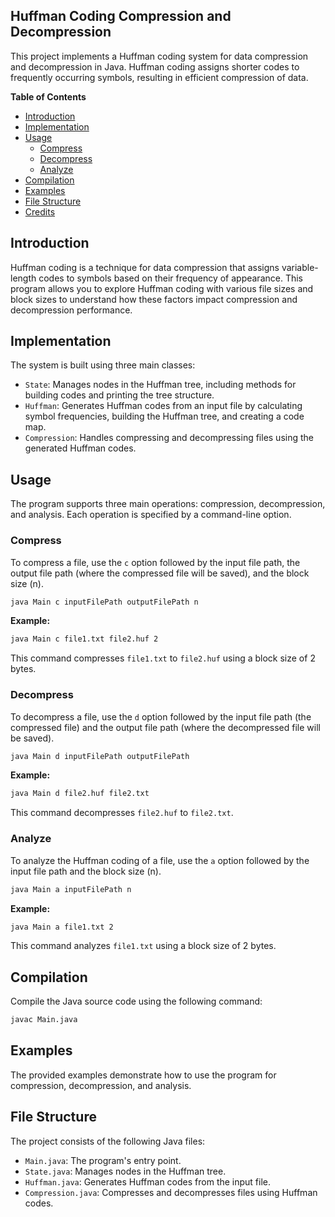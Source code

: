 ## Huffman Coding Compression and Decompression

This project implements a Huffman coding system for data compression and decompression in Java. Huffman coding assigns shorter codes to frequently occurring symbols, resulting in efficient compression of data.

**Table of Contents**

* [Introduction](#introduction)
* [Implementation](#implementation)
* [Usage](#usage)
    * [Compress](#compress)
    * [Decompress](#decompress)
    * [Analyze](#analyze)
* [Compilation](#compilation)
* [Examples](#examples)
* [File Structure](#file-structure)
* [Credits](#credits)

## Introduction

Huffman coding is a technique for data compression that assigns variable-length codes to symbols based on their frequency of appearance. This program allows you to explore Huffman coding with various file sizes and block sizes to understand how these factors impact compression and decompression performance.

## Implementation

The system is built using three main classes:

* `State`: Manages nodes in the Huffman tree, including methods for building codes and printing the tree structure.
* `Huffman`: Generates Huffman codes from an input file by calculating symbol frequencies, building the Huffman tree, and creating a code map.
* `Compression`: Handles compressing and decompressing files using the generated Huffman codes.

## Usage

The program supports three main operations: compression, decompression, and analysis. Each operation is specified by a command-line option.

### Compress

To compress a file, use the `c` option followed by the input file path, the output file path (where the compressed file will be saved), and the block size (n).

```sh
java Main c inputFilePath outputFilePath n
```

**Example:**

```sh
java Main c file1.txt file2.huf 2
```

This command compresses `file1.txt` to `file2.huf` using a block size of 2 bytes.

### Decompress

To decompress a file, use the `d` option followed by the input file path (the compressed file) and the output file path (where the decompressed file will be saved).

```sh
java Main d inputFilePath outputFilePath
```

**Example:**

```sh
java Main d file2.huf file2.txt
```

This command decompresses `file2.huf` to `file2.txt`.

### Analyze

To analyze the Huffman coding of a file, use the `a` option followed by the input file path and the block size (n).

```sh
java Main a inputFilePath n
```

**Example:**

```sh
java Main a file1.txt 2
```

This command analyzes `file1.txt` using a block size of 2 bytes.

## Compilation

Compile the Java source code using the following command:

```sh
javac Main.java
```

## Examples

The provided examples demonstrate how to use the program for compression, decompression, and analysis.

## File Structure

The project consists of the following Java files:

* `Main.java`: The program's entry point.
* `State.java`: Manages nodes in the Huffman tree.
* `Huffman.java`: Generates Huffman codes from the input file.
* `Compression.java`: Compresses and decompresses files using Huffman codes.